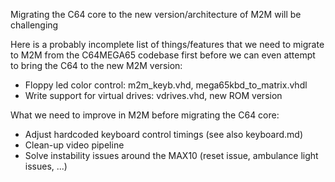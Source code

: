 Migrating the C64 core to the new version/architecture of M2M will be challenging

Here is a probably incomplete list of things/features that we need to migrate to M2M from the C64MEGA65 codebase first
before we can even attempt to bring the C64 to the new M2M version:

* Floppy led color control: m2m_keyb.vhd, mega65kbd_to_matrix.vhdl
* Write support for virtual drives: vdrives.vhd, new ROM version

What we need to improve in M2M before migrating the C64 core:

* Adjust hardcoded keyboard control timings (see also keyboard.md)
* Clean-up video pipeline
* Solve instability issues around the MAX10 (reset issue, ambulance light issues, ...)

